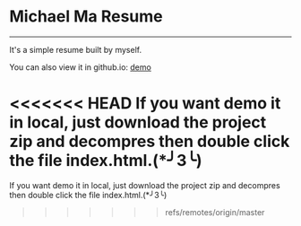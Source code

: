 # Michael Ma Resume

***

It's a simple resume built by myself.

You can also view it in github.io: [demo](https://michaelma666.github.io/Resume/Michael_Resume/index.html)

<<<<<<< HEAD
If you want demo it in local, just download the project zip and decompres then double click the file index.html.(*╯3╰)
=======
If you want demo it in local, just download the project zip and decompres then double click the file index.html.(*╯3╰)
>>>>>>> refs/remotes/origin/master
